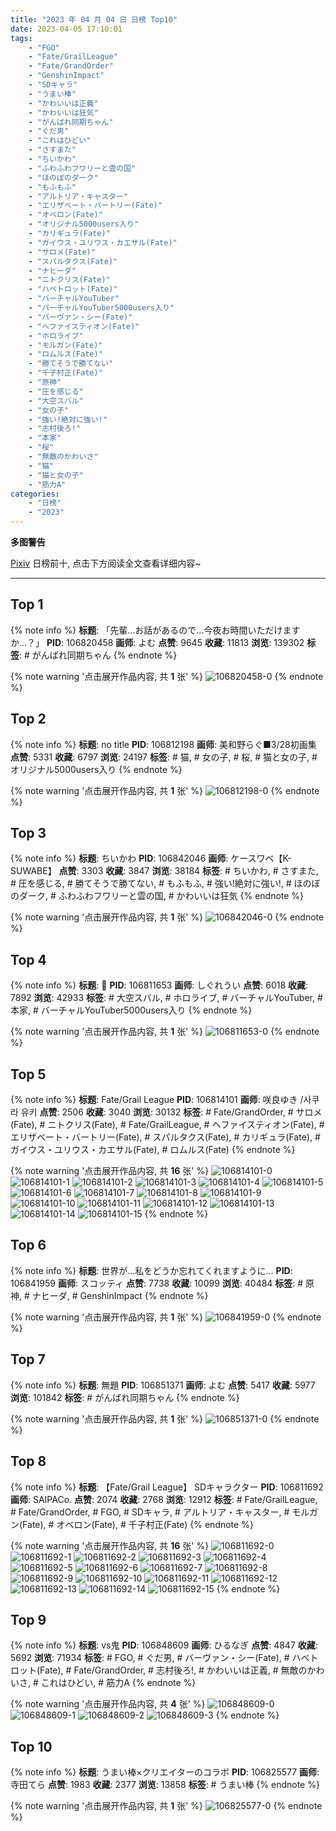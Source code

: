 ```yaml
---
title: "2023 年 04 月 04 日 日榜 Top10"
date: 2023-04-05 17:10:01
tags:
    - "FGO"
    - "Fate/GrailLeague"
    - "Fate/GrandOrder"
    - "GenshinImpact"
    - "SDキャラ"
    - "うまい棒"
    - "かわいいは正義"
    - "かわいいは狂気"
    - "がんばれ同期ちゃん"
    - "ぐだ男"
    - "これはひどい"
    - "さすまた"
    - "ちいかわ"
    - "ふわふわフワリーと雲の国"
    - "ほのぼのダーク"
    - "もふもふ"
    - "アルトリア・キャスター"
    - "エリザベート・バートリー(Fate)"
    - "オベロン(Fate)"
    - "オリジナル5000users入り"
    - "カリギュラ(Fate)"
    - "ガイウス・ユリウス・カエサル(Fate)"
    - "サロメ(Fate)"
    - "スパルタクス(Fate)"
    - "ナヒーダ"
    - "ニトクリス(Fate)"
    - "ハベトロット(Fate)"
    - "バーチャルYouTuber"
    - "バーチャルYouTuber5000users入り"
    - "バーヴァン・シー(Fate)"
    - "ヘファイスティオン(Fate)"
    - "ホロライブ"
    - "モルガン(Fate)"
    - "ロムルス(Fate)"
    - "勝てそうで勝てない"
    - "千子村正(Fate)"
    - "原神"
    - "圧を感じる"
    - "大空スバル"
    - "女の子"
    - "強い!絶対に強い!"
    - "志村後ろ!"
    - "本家"
    - "桜"
    - "無敵のかわいさ"
    - "猫"
    - "猫と女の子"
    - "筋力A"
categories:
    - "日榜"
    - "2023"
---
```


<i class="fa fa-triangle-exclamation"></i>**多图警告**<i class="fa fa-triangle-exclamation"></i>

[Pixiv](https://www.pixiv.net/) 日榜前十, 点击下方阅读全文查看详细内容~

<!-- more -->

---

## Top 1

{% note info %}
**标题**: 「先輩…お話があるので…今夜お時間いただけますか…？」
**PID**: 106820458 **画师**: よむ
**点赞**: 9645 **收藏**: 11813 **浏览**: 139302
**标签**: # がんばれ同期ちゃん
{% endnote %}

{% note warning '点击展开作品内容, 共 **1** 张' %}
![106820458-0](https://i.pixiv.re/img-original/img/2023/04/03/08/02/54/106820458_p0.png)
{% endnote %}

## Top 2

{% note info %}
**标题**: no title
**PID**: 106812198 **画师**: 美和野らぐ■3/28初画集
**点赞**: 5331 **收藏**: 6797 **浏览**: 24197
**标签**: # 猫, # 女の子, # 桜, # 猫と女の子, # オリジナル5000users入り
{% endnote %}

{% note warning '点击展开作品内容, 共 **1** 张' %}
![106812198-0](https://i.pixiv.re/img-original/img/2023/04/03/00/05/07/106812198_p0.jpg)
{% endnote %}

## Top 3

{% note info %}
**标题**: ちいかわ
**PID**: 106842046 **画师**: ケースワベ【K-SUWABE】
**点赞**: 3303 **收藏**: 3847 **浏览**: 38184
**标签**: # ちいかわ, # さすまた, # 圧を感じる, # 勝てそうで勝てない, # もふもふ, # 強い!絶対に強い!, # ほのぼのダーク, # ふわふわフワリーと雲の国, # かわいいは狂気
{% endnote %}

{% note warning '点击展开作品内容, 共 **1** 张' %}
![106842046-0](https://i.pixiv.re/img-original/img/2023/04/04/00/00/59/106842046_p0.jpg)
{% endnote %}

## Top 4

{% note info %}
**标题**: 🍹
**PID**: 106811653 **画师**: しぐれうい
**点赞**: 6018 **收藏**: 7892 **浏览**: 42933
**标签**: # 大空スバル, # ホロライブ, # バーチャルYouTuber, # 本家, # バーチャルYouTuber5000users入り
{% endnote %}

{% note warning '点击展开作品内容, 共 **1** 张' %}
![106811653-0](https://i.pixiv.re/img-original/img/2023/04/03/00/00/01/106811653_p0.jpg)
{% endnote %}

## Top 5

{% note info %}
**标题**: Fate/Grail League
**PID**: 106814101 **画师**: 咲良ゆき /사쿠라 유키
**点赞**: 2506 **收藏**: 3040 **浏览**: 30132
**标签**: # Fate/GrandOrder, # サロメ(Fate), # ニトクリス(Fate), # Fate/GrailLeague, # ヘファイスティオン(Fate), # エリザベート・バートリー(Fate), # スパルタクス(Fate), # カリギュラ(Fate), # ガイウス・ユリウス・カエサル(Fate), # ロムルス(Fate)
{% endnote %}

{% note warning '点击展开作品内容, 共 **16** 张' %}
![106814101-0](https://i.pixiv.re/img-original/img/2023/04/03/00/57/08/106814101_p0.png)
![106814101-1](https://i.pixiv.re/img-original/img/2023/04/03/00/57/08/106814101_p1.png)
![106814101-2](https://i.pixiv.re/img-original/img/2023/04/03/00/57/08/106814101_p2.png)
![106814101-3](https://i.pixiv.re/img-original/img/2023/04/03/00/57/08/106814101_p3.png)
![106814101-4](https://i.pixiv.re/img-original/img/2023/04/03/00/57/08/106814101_p4.png)
![106814101-5](https://i.pixiv.re/img-original/img/2023/04/03/00/57/08/106814101_p5.png)
![106814101-6](https://i.pixiv.re/img-original/img/2023/04/03/00/57/08/106814101_p6.png)
![106814101-7](https://i.pixiv.re/img-original/img/2023/04/03/00/57/08/106814101_p7.png)
![106814101-8](https://i.pixiv.re/img-original/img/2023/04/03/00/57/08/106814101_p8.png)
![106814101-9](https://i.pixiv.re/img-original/img/2023/04/03/00/57/08/106814101_p9.png)
![106814101-10](https://i.pixiv.re/img-original/img/2023/04/03/00/57/08/106814101_p10.png)
![106814101-11](https://i.pixiv.re/img-original/img/2023/04/03/00/57/08/106814101_p11.png)
![106814101-12](https://i.pixiv.re/img-original/img/2023/04/03/00/57/08/106814101_p12.png)
![106814101-13](https://i.pixiv.re/img-original/img/2023/04/03/00/57/08/106814101_p13.png)
![106814101-14](https://i.pixiv.re/img-original/img/2023/04/03/00/57/08/106814101_p14.png)
![106814101-15](https://i.pixiv.re/img-original/img/2023/04/03/00/57/08/106814101_p15.png)
{% endnote %}

## Top 6

{% note info %}
**标题**: 世界が…私をどうか忘れてくれますように…
**PID**: 106841959 **画师**: スコッティ
**点赞**: 7738 **收藏**: 10099 **浏览**: 40484
**标签**: # 原神, # ナヒーダ, # GenshinImpact
{% endnote %}

{% note warning '点击展开作品内容, 共 **1** 张' %}
![106841959-0](https://i.pixiv.re/img-original/img/2023/04/04/00/00/27/106841959_p0.jpg)
{% endnote %}

## Top 7

{% note info %}
**标题**: 無題
**PID**: 106851371 **画师**: よむ
**点赞**: 5417 **收藏**: 5977 **浏览**: 101842
**标签**: # がんばれ同期ちゃん
{% endnote %}

{% note warning '点击展开作品内容, 共 **1** 张' %}
![106851371-0](https://i.pixiv.re/img-original/img/2023/04/04/09/41/06/106851371_p0.png)
{% endnote %}

## Top 8

{% note info %}
**标题**: 【Fate/Grail League】 SDキャラクター
**PID**: 106811692 **画师**: SAIPACo.
**点赞**: 2074 **收藏**: 2768 **浏览**: 12912
**标签**: # Fate/GrailLeague, # Fate/GrandOrder, # FGO, # SDキャラ, # アルトリア・キャスター, # モルガン(Fate), # オベロン(Fate), # 千子村正(Fate)
{% endnote %}

{% note warning '点击展开作品内容, 共 **16** 张' %}
![106811692-0](https://i.pixiv.re/img-original/img/2023/04/03/00/00/08/106811692_p0.png)
![106811692-1](https://i.pixiv.re/img-original/img/2023/04/03/00/00/08/106811692_p1.png)
![106811692-2](https://i.pixiv.re/img-original/img/2023/04/03/00/00/08/106811692_p2.png)
![106811692-3](https://i.pixiv.re/img-original/img/2023/04/03/00/00/08/106811692_p3.png)
![106811692-4](https://i.pixiv.re/img-original/img/2023/04/03/00/00/08/106811692_p4.png)
![106811692-5](https://i.pixiv.re/img-original/img/2023/04/03/00/00/08/106811692_p5.png)
![106811692-6](https://i.pixiv.re/img-original/img/2023/04/03/00/00/08/106811692_p6.png)
![106811692-7](https://i.pixiv.re/img-original/img/2023/04/03/00/00/08/106811692_p7.png)
![106811692-8](https://i.pixiv.re/img-original/img/2023/04/03/00/00/08/106811692_p8.png)
![106811692-9](https://i.pixiv.re/img-original/img/2023/04/03/00/00/08/106811692_p9.png)
![106811692-10](https://i.pixiv.re/img-original/img/2023/04/03/00/00/08/106811692_p10.png)
![106811692-11](https://i.pixiv.re/img-original/img/2023/04/03/00/00/08/106811692_p11.png)
![106811692-12](https://i.pixiv.re/img-original/img/2023/04/03/00/00/08/106811692_p12.png)
![106811692-13](https://i.pixiv.re/img-original/img/2023/04/03/00/00/08/106811692_p13.png)
![106811692-14](https://i.pixiv.re/img-original/img/2023/04/03/00/00/08/106811692_p14.png)
![106811692-15](https://i.pixiv.re/img-original/img/2023/04/03/00/00/08/106811692_p15.png)
{% endnote %}

## Top 9

{% note info %}
**标题**: vs鬼
**PID**: 106848609 **画师**: ひるなぎ
**点赞**: 4847 **收藏**: 5692 **浏览**: 71934
**标签**: # FGO, # ぐだ男, # バーヴァン・シー(Fate), # ハベトロット(Fate), # Fate/GrandOrder, # 志村後ろ!, # かわいいは正義, # 無敵のかわいさ, # これはひどい, # 筋力A
{% endnote %}

{% note warning '点击展开作品内容, 共 **4** 张' %}
![106848609-0](https://i.pixiv.re/img-original/img/2023/04/04/06/00/11/106848609_p0.jpg)
![106848609-1](https://i.pixiv.re/img-original/img/2023/04/04/06/00/11/106848609_p1.jpg)
![106848609-2](https://i.pixiv.re/img-original/img/2023/04/04/06/00/11/106848609_p2.jpg)
![106848609-3](https://i.pixiv.re/img-original/img/2023/04/04/06/00/11/106848609_p3.jpg)
{% endnote %}

## Top 10

{% note info %}
**标题**: うまい棒×クリエイターのコラボ
**PID**: 106825577 **画师**: 寺田てら
**点赞**: 1983 **收藏**: 2377 **浏览**: 13858
**标签**: # うまい棒
{% endnote %}

{% note warning '点击展开作品内容, 共 **1** 张' %}
![106825577-0](https://i.pixiv.re/img-original/img/2023/04/03/13/41/28/106825577_p0.jpg)
{% endnote %}
